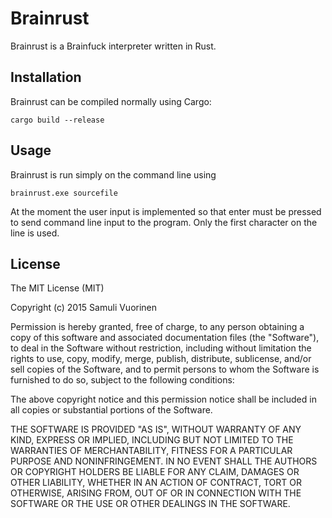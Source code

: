 # Brainrust

Brainrust is a Brainfuck interpreter written in Rust.

## Installation

Brainrust can be compiled normally using Cargo:

```
cargo build --release
```

## Usage

Brainrust is run simply on the command line using

```
brainrust.exe sourcefile
```

At the moment the user input is implemented so that enter must be pressed
to send command line input to the program. Only the first character on the line
is used.

## License

The MIT License (MIT)

Copyright (c) 2015 Samuli Vuorinen

Permission is hereby granted, free of charge, to any person obtaining a copy
of this software and associated documentation files (the "Software"), to deal
in the Software without restriction, including without limitation the rights
to use, copy, modify, merge, publish, distribute, sublicense, and/or sell
copies of the Software, and to permit persons to whom the Software is
furnished to do so, subject to the following conditions:

The above copyright notice and this permission notice shall be included in
all copies or substantial portions of the Software.

THE SOFTWARE IS PROVIDED "AS IS", WITHOUT WARRANTY OF ANY KIND, EXPRESS OR
IMPLIED, INCLUDING BUT NOT LIMITED TO THE WARRANTIES OF MERCHANTABILITY,
FITNESS FOR A PARTICULAR PURPOSE AND NONINFRINGEMENT. IN NO EVENT SHALL THE
AUTHORS OR COPYRIGHT HOLDERS BE LIABLE FOR ANY CLAIM, DAMAGES OR OTHER
LIABILITY, WHETHER IN AN ACTION OF CONTRACT, TORT OR OTHERWISE, ARISING FROM,
OUT OF OR IN CONNECTION WITH THE SOFTWARE OR THE USE OR OTHER DEALINGS IN
THE SOFTWARE.